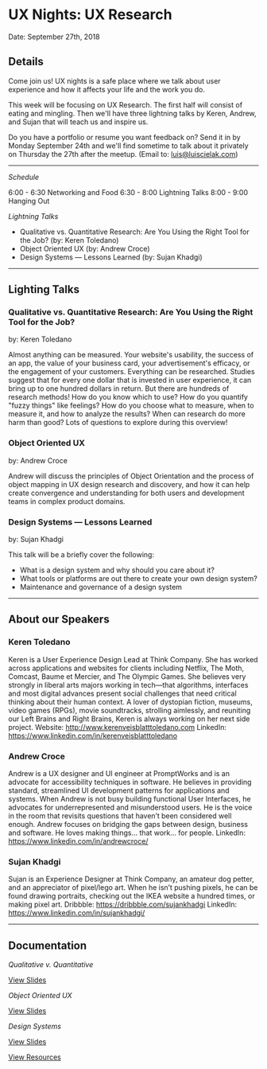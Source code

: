 # UX Nights: UX Research

Date: September 27th, 2018


## Details

Come join us! UX nights is a safe place where we talk about user experience and how it affects your life and the work you do.

This week will be focusing on UX Research. The first half will consist of eating and mingling. Then we'll have three lightning talks by Keren, Andrew, and Sujan that will teach us and inspire us.

Do you have a portfolio or resume you want feedback on? Send it in by Monday September 24th and we'll find sometime to talk about it privately on Thursday the 27th after the meetup. (Email to: luis@luiscielak.com)

- - -

*Schedule*

6:00 - 6:30 Networking and Food
6:30 - 8:00 Lightning Talks
8:00 - 9:00 Hanging Out

*Lightning Talks*

- Qualitative vs. Quantitative Research: Are You Using the Right Tool for the Job? (by: Keren Toledano)
- Object Oriented UX (by: Andrew Croce)
- Design Systems — Lessons Learned (by: Sujan Khadgi)

- - -

## Lighting Talks

### Qualitative vs. Quantitative Research: Are You Using the Right Tool for the Job?
by: Keren Toledano

Almost anything can be measured. Your website's usability, the success of an app, the value of your business card, your advertisement's efficacy, or the engagement of your customers. Everything can be researched. Studies suggest that for every one dollar that is invested in user experience, it can bring up to one hundred dollars in return. But there are hundreds of research methods! How do you know which to use? How do you quantify "fuzzy things" like feelings? How do you choose what to measure, when to measure it, and how to analyze the results? When can research do more harm than good? Lots of questions to explore during this overview!

### Object Oriented UX
by: Andrew Croce

Andrew will discuss the principles of Object Orientation and the process of object mapping in UX design research and discovery, and how it can help create convergence and understanding for both users and development teams in complex product domains.

### Design Systems — Lessons Learned
by: Sujan Khadgi

This talk will be a briefly cover the following:
- What is a design system and why should you care about it?
- What tools or platforms are out there to create your own design system?
- Maintenance and governance of a design system

- - -

## About our Speakers

### Keren Toledano

Keren is a User Experience Design Lead at Think Company. She has worked across applications and websites for clients including Netflix, The Moth, Comcast, Baume et Mercier, and The Olympic Games. She believes very strongly in liberal arts majors working in tech—that algorithms, interfaces and most digital advances present social challenges that need critical thinking about their human context. A lover of dystopian fiction, museums, video games (RPGs), movie soundtracks, strolling aimlessly, and reuniting our Left Brains and Right Brains, Keren is always working on her next side project.
Website: http://www.kerenveisblatttoledano.com
LinkedIn: https://www.linkedin.com/in/kerenveisblatttoledano

### Andrew Croce

Andrew is a UX designer and UI engineer at PromptWorks and is an advocate for accessibility techniques in software. He believes in providing standard, streamlined UI development patterns for applications and systems. When Andrew is not busy building functional User Interfaces, he advocates for underrepresented and misunderstood users. He is the voice in the room that revisits questions that haven’t been considered well enough. Andrew focuses on bridging the gaps between design, business and software. He loves making things... that work... for people.
LinkedIn: https://www.linkedin.com/in/andrewcroce/

### Sujan Khadgi

Sujan is an Experience Designer at Think Company, an amateur dog petter, and an appreciator of pixel/lego art. When he isn’t pushing pixels, he can be found drawing portraits, checking out the IKEA website a hundred times, or making pixel art.
Dribbble: https://dribbble.com/sujankhadgi
LinkedIn: https://www.linkedin.com/in/sujankhadgi/

- - -

## Documentation

*Qualitative v. Quantitative*

[View Slides](https://docs.google.com/presentation/d/1AklLXF7urbb2N_wYeTemZYWH-1dUCX9Dw7VKRWXOscI/edit#slide=id.g1bb99be56c_0_0)


*Object Oriented UX*

[View Slides](https://object-oriented-ux.firebaseapp.com/)
 

*Design Systems*

[View Slides](https://www.dropbox.com/s/g3uoz3eszagnekn/Design_Systems-Sujan_Khadgi.pdf?dl=0)

[View Resources](https://gist.github.com/luiscielak/089b6d4dd7262ce51af37f0b4b955333#file-ux-nights-design-systems-resources)




